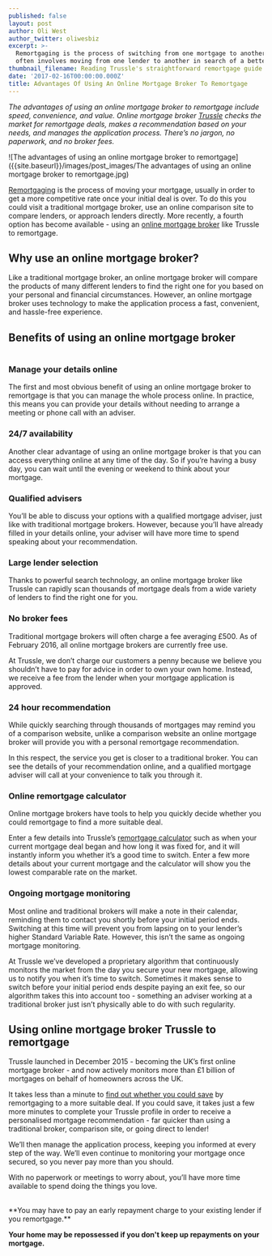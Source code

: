 ```yaml
---
published: false
layout: post
author: Oli West
author_twitter: oliwesbiz
excerpt: >-
  Remortgaging is the process of switching from one mortgage to another, and
  often involves moving from one lender to another in search of a better deal.
thumbnail_filename: Reading Trussle's straightforward remortgage guide square.jpg
date: '2017-02-16T00:00:00.000Z'
title: Advantages Of Using An Online Mortgage Broker To Remortgage
---
```

_The advantages of using an online mortgage broker to remortgage include speed, convenience, and value. Online mortgage broker [Trussle](https://trussle.com/) checks the market for remortgage deals, makes a recommendation based on your needs, and manages the application process. There’s no jargon, no paperwork, and no broker fees._

![The advantages of using an online mortgage broker to remortgage]({{site.baseurl}}/images/post_images/The advantages of using an online mortgage broker to remortgage.jpg)

[Remortgaging](https://trussle.com/blog/the-straightforward-guide-to-remortgaging) is the process of moving your mortgage, usually in order to get a more competitive rate once your initial deal is over. To do this you could visit a traditional mortgage broker, use an online comparison site to compare lenders, or approach lenders directly. More recently, a fourth option has become available - using an [online mortgage broker](https://trussle.com/) like Trussle to remortgage.

## Why use an online mortgage broker?
Like a traditional mortgage broker, an online mortgage broker will compare the products of many different lenders to find the right one for you based on your personal and financial circumstances. However, an online mortgage broker uses technology to make the application process a fast, convenient, and hassle-free experience.

## Benefits of using an online mortgage broker
<image>

### Manage your details online
The first and most obvious benefit of using an online mortgage broker to remortgage is that you can manage the whole process online. In practice, this means you can provide your details without needing to arrange a meeting or phone call with an adviser.

### 24/7 availability
Another clear advantage of using an online mortgage broker is that you can access everything online at any time of the day. So if you’re having a busy day, you can wait until the evening or weekend to think about your mortgage.

### Qualified advisers
You’ll be able to discuss your options with a qualified mortgage adviser, just like with traditional mortgage brokers. However, because you’ll have already filled in your details online, your adviser will have more time to spend speaking about your recommendation.

### Large lender selection
Thanks to powerful search technology, an online mortgage broker like Trussle can rapidly scan thousands of mortgage deals from a wide variety of lenders to find the right one for you.

### No broker fees
Traditional mortgage brokers will often charge a fee averaging £500. As of February 2016, all online mortgage brokers are currently free use.

At Trussle, we don’t charge our customers a penny because we believe you shouldn’t have to pay for advice in order to own your own home. Instead, we receive a fee from the lender when your mortgage application is approved.

### 24 hour recommendation
While quickly searching through thousands of mortgages may remind you of a comparison website, unlike a comparison website an online mortgage broker will provide you with a personal remortgage recommendation.

In this respect, the service you get is closer to a traditional broker. You can see the details of your recommendation online, and a qualified mortgage adviser will call at your convenience to talk you through it.

### Online remortgage calculator
Online mortgage brokers have tools to help you quickly decide whether you could remortgage to find a more suitable deal.

Enter a few details into Trussle’s [remortgage calculator](https://apply.trussle.com/remortgage-quick-check) such as when your current mortgage deal began and how long it was fixed for, and it will instantly inform you whether it’s a good time to switch. Enter a few more details about your current mortgage and the calculator will show you the lowest comparable rate on the market.

### Ongoing mortgage monitoring
Most online and traditional brokers will make a note in their calendar, reminding them to contact you shortly before your initial period ends. Switching at this time will prevent you from lapsing on to your lender’s higher Standard Variable Rate. However, this isn’t the same as ongoing mortgage monitoring.

At Trussle we’ve developed a proprietary algorithm that continuously monitors the market from the day you secure your new mortgage, allowing us to notify you when it’s time to switch. Sometimes it makes sense to switch before your initial period ends despite paying an exit fee, so our algorithm takes this into account too - something an adviser working at a traditional broker just isn’t physically able to do with such regularity.

## Using online mortgage broker Trussle to remortgage
Trussle launched in December 2015 - becoming the UK’s first online mortgage broker - and now actively monitors more than £1 billion of mortgages on behalf of homeowners across the UK.

It takes less than a minute to [find out whether you could save](https://apply.trussle.com/remortgage-quick-check) by remortgaging to a more suitable deal. If you could save, it takes just a few more minutes to complete your Trussle profile in order to receive a personalised mortgage recommendation - far quicker than using a traditional broker, comparison site, or going direct to lender!

We’ll then manage the application process, keeping you informed at every step of the way. We’ll even continue to monitoring your mortgage once secured, so you never pay more than you should.

With no paperwork or meetings to worry about, you’ll have more time available to spend doing the things you love.

<br/>
**You may have to pay an early repayment charge to your existing lender if you remortgage.**

**Your home may be repossessed if you don't keep up repayments on your mortgage.**